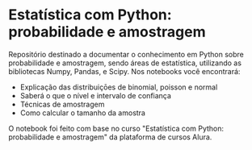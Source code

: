 # Estatística com Python: probabilidade e amostragem
Repositório destinado a documentar o conhecimento em Python sobre probabilidade e amostragem, sendo áreas de estatística, utilizando as bibliotecas Numpy, Pandas, e Scipy. Nos notebooks você encontrará:
* Explicação das distribuiçōes de binomial, poisson e normal
* Saberá o que o nível e intervalo de confiança
* Técnicas de amostragem
* Como calcular o tamanho da amostra

O notebook foi feito com base no curso "Estatística com Python: probabilidade e amostragem" da plataforma de cursos Alura.
